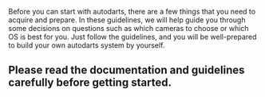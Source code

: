 Before you can start with autodarts, there are a few things that you need to acquire and prepare. In these guidelines, we will help guide you through some decisions on questions such as which cameras to choose or which OS is best for you. Just follow the guidelines, and you will be well-prepared to build your own autodarts system by yourself.
## Please read the documentation and guidelines carefully before getting started.